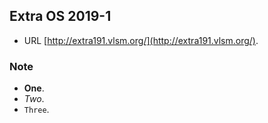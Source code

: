 ## Extra OS 2019-1

- URL [http://extra191.vlsm.org/](http://extra191.vlsm.org/).


### Note

- **One**.
- _Two_.
- `Three`.

